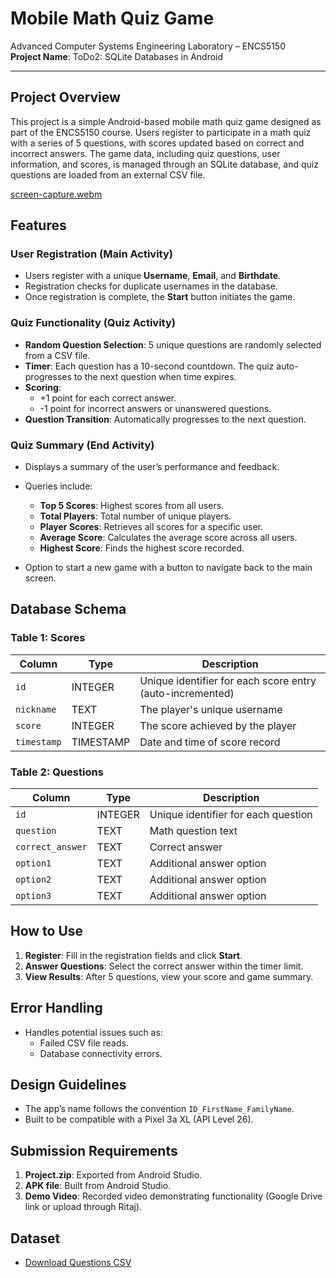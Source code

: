 # Mobile Math Quiz Game

Advanced Computer Systems Engineering Laboratory – ENCS5150  
**Project Name**: ToDo2: SQLite Databases in Android  

---

## Project Overview

This project is a simple Android-based mobile math quiz game designed as part of the ENCS5150 course. Users register to participate in a math quiz with a series of 5 questions, with scores updated based on correct and incorrect answers. The game data, including quiz questions, user information, and scores, is managed through an SQLite database, and quiz questions are loaded from an external CSV file.


[screen-capture.webm](https://github.com/user-attachments/assets/406a94ef-a4e0-4587-bc4e-ac9c3620bf23)



## Features

### User Registration (Main Activity)
- Users register with a unique **Username**, **Email**, and **Birthdate**.
- Registration checks for duplicate usernames in the database.
- Once registration is complete, the **Start** button initiates the game.

### Quiz Functionality (Quiz Activity)
- **Random Question Selection**: 5 unique questions are randomly selected from a CSV file.
- **Timer**: Each question has a 10-second countdown. The quiz auto-progresses to the next question when time expires.
- **Scoring**:
  - +1 point for each correct answer.
  - -1 point for incorrect answers or unanswered questions.
- **Question Transition**: Automatically progresses to the next question.

### Quiz Summary (End Activity)
- Displays a summary of the user’s performance and feedback.
- Queries include:
  - **Top 5 Scores**: Highest scores from all users.
  - **Total Players**: Total number of unique players.
  - **Player Scores**: Retrieves all scores for a specific user.
  - **Average Score**: Calculates the average score across all users.
  - **Highest Score**: Finds the highest score recorded.

- Option to start a new game with a button to navigate back to the main screen.

## Database Schema

### Table 1: Scores
| Column      | Type        | Description                                         |
|-------------|-------------|-----------------------------------------------------|
| `id`        | INTEGER     | Unique identifier for each score entry (auto-incremented) |
| `nickname`  | TEXT        | The player's unique username                       |
| `score`     | INTEGER     | The score achieved by the player                    |
| `timestamp` | TIMESTAMP   | Date and time of score record                       |

### Table 2: Questions
| Column           | Type   | Description                         |
|------------------|--------|-------------------------------------|
| `id`             | INTEGER| Unique identifier for each question |
| `question`       | TEXT   | Math question text                 |
| `correct_answer` | TEXT   | Correct answer                     |
| `option1`        | TEXT   | Additional answer option           |
| `option2`        | TEXT   | Additional answer option           |
| `option3`        | TEXT   | Additional answer option           |

## How to Use
1. **Register**: Fill in the registration fields and click **Start**.
2. **Answer Questions**: Select the correct answer within the timer limit.
3. **View Results**: After 5 questions, view your score and game summary.

## Error Handling
- Handles potential issues such as:
  - Failed CSV file reads.
  - Database connectivity errors.

## Design Guidelines
- The app’s name follows the convention `ID_FirstName_FamilyName`.
- Built to be compatible with a Pixel 3a XL (API Level 26).

## Submission Requirements
1. **Project.zip**: Exported from Android Studio.
2. **APK file**: Built from Android Studio.
3. **Demo Video**: Recorded video demonstrating functionality (Google Drive link or upload through Ritaj).

## Dataset
- [Download Questions CSV](https://drive.google.com/file/d/1scJ2xuhrzpXDfdb9m9Nh6oDgQkLHeUWQ/view?usp=sharing)


